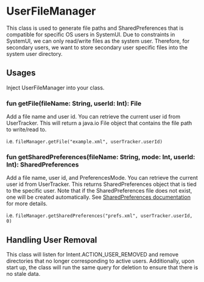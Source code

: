 # UserFileManager

This class is used to generate file paths and SharedPreferences that is compatible for specific OS
users in SystemUI. Due to constraints in SystemUI, we can only read/write files as the system user.
Therefore, for secondary users, we want to store secondary user specific files into the system user
directory.


## Usages

Inject UserFileManager into your class.

### fun getFile(fileName: String, userId: Int): File
Add a file name and user id. You can retrieve the current user id from UserTracker. This will
return a java.io File object that contains the file path to write/read to.

i.e. `fileManager.getFile("example.xml", userTracker.userId)`

### fun getSharedPreferences(fileName: String, mode: Int, userId: Int): SharedPreferences
Add a file name, user id, and PreferencesMode. You can retrieve the current user id from
UserTracker. This returns SharedPreferences object that is tied to the specific user. Note that if
the SharedPreferences file does not exist, one will be created automatically. See
[SharedPreferences documentation](https://developer.android.com/reference/android/content/Context#getSharedPreferences(java.lang.String,%20int))
for more details.

i.e. `fileManager.getSharedPreferences("prefs.xml", userTracker.userId, 0)`

## Handling User Removal

This class will listen for Intent.ACTION_USER_REMOVED and remove directories that no longer
corresponding to active users. Additionally, upon start up, the class will run the same query for
deletion to ensure that there is no stale data.


